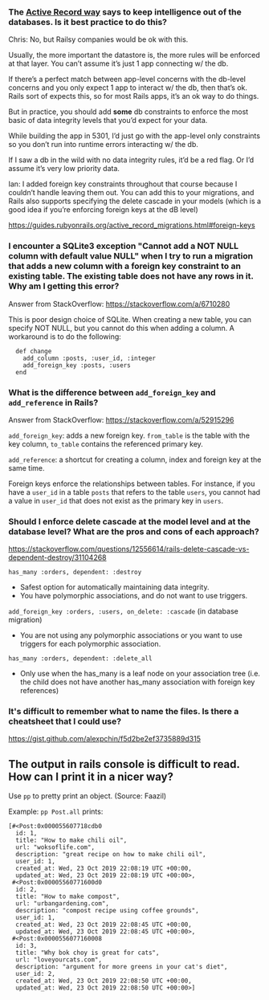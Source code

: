### The [Active Record way](https://guides.rubyonrails.org/active_record_migrations.html#active-record-and-referential-integrity) says to keep intelligence out of the databases. Is it best practice to do this?

Chris:
No, but Railsy companies would be ok with this.

Usually, the more important the datastore is, the more rules will be enforced at that layer. You can’t assume it’s just 1 app connecting w/ the db.

If there’s a perfect match between app-level concerns with the db-level concerns and you only expect 1 app to interact w/ the db, then that’s ok. Rails sort of expects this, so for most Rails apps, it’s an ok way to do things.

But in practice, you should add **some** db constraints to enforce the most basic of data integrity levels that you’d expect for your data.

While building the app in 5301, I’d just go with the app-level only constraints so you don’t run into runtime errors interacting w/ the db.

If I saw a db in the wild with no data integrity rules, it’d be a red flag. Or I’d assume it’s very low priority data.

Ian:
I added foreign key constraints throughout that course because I couldn’t handle leaving them out. You can add this to your migrations, and Rails also supports specifying the delete cascade in your models (which is a good idea if you’re enforcing foreign keys at the dB level)

https://guides.rubyonrails.org/active_record_migrations.html#foreign-keys

### I encounter a SQLite3 exception "Cannot add a NOT NULL column with default value NULL" when I try to run a migration that adds a new column with a foreign key constraint to an existing table. The existing table does not have any rows in it. Why am I getting this error?

Answer from StackOverflow: https://stackoverflow.com/a/6710280

This is poor design choice of SQLite. When creating a new table, you can specify NOT NULL, but you cannot do this when adding a column. A workaround is to do the following:
```
  def change
    add_column :posts, :user_id, :integer
    add_foreign_key :posts, :users
  end
```

### What is the difference between `add_foreign_key` and `add_reference` in Rails?

Answer from StackOverflow: https://stackoverflow.com/a/52915296

`add_foreign_key`: adds a new foreign key. `from_table` is the table with the key column, `to_table` contains the referenced primary key.

`add_reference`: a shortcut for creating a column, index and foreign key at the same time.

Foreign keys enforce the relationships between tables. For instance, if you have a `user_id` in a table `posts` that refers to the table `users`, you cannot had a value in `user_id` that does not exist as the primary key in `users`.

### Should I enforce delete cascade at the model level and at the database level? What are the pros and cons of each approach?
https://stackoverflow.com/questions/12556614/rails-delete-cascade-vs-dependent-destroy/31104268

`has_many :orders, dependent: :destroy`
- Safest option for automatically maintaining data integrity.
- You have polymorphic associations, and do not want to use triggers.

`add_foreign_key :orders, :users, on_delete: :cascade` (in database migration)
- You are not using any polymorphic associations or you want to use triggers for each polymorphic association.

`has_many :orders, dependent: :delete_all`
- Only use when the has_many is a leaf node on your association tree (i.e. the child does not have another has_many association with foreign key references)

### It's difficult to remember what to name the files. Is there a cheatsheet that I could use?
https://gist.github.com/alexpchin/f5d2be2ef3735889d315

## The output in rails console is difficult to read. How can I print it in a nicer way?
Use `pp` to pretty print an object. (Source: Faazil)

Example:
`pp Post.all` prints:

```
[#<Post:0x000055607718cdb0
  id: 1,
  title: "How to make chili oil",
  url: "woksoflife.com",
  description: "great recipe on how to make chili oil",
  user_id: 1,
  created_at: Wed, 23 Oct 2019 22:08:19 UTC +00:00,
  updated_at: Wed, 23 Oct 2019 22:08:19 UTC +00:00>,
 #<Post:0x00005560771600d0
  id: 2,
  title: "How to make compost",
  url: "urbangardening.com",
  description: "compost recipe using coffee grounds",
  user_id: 1,
  created_at: Wed, 23 Oct 2019 22:08:45 UTC +00:00,
  updated_at: Wed, 23 Oct 2019 22:08:45 UTC +00:00>,
 #<Post:0x0000556077160008
  id: 3,
  title: "Why bok choy is great for cats",
  url: "loveyourcats.com",
  description: "argument for more greens in your cat's diet",
  user_id: 2,
  created_at: Wed, 23 Oct 2019 22:08:50 UTC +00:00,
  updated_at: Wed, 23 Oct 2019 22:08:50 UTC +00:00>]
```
